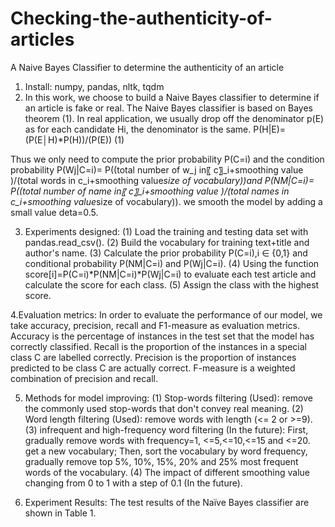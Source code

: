 # Checking-the-authenticity-of-articles
A Naive Bayes Classifier to determine the authenticity of an article

1. Install: 
numpy, pandas, nltk, tqdm
2. In this work, we choose to build a Naive Bayes classifier to determine if an article is fake or real. 
The Naive Bayes classifier is based on Bayes theorem (1). In real application, we usually drop off the denominator p(E) as for each candidate Hi, the denominator is the same.
P(H|E)=(P(E│H)*P(H))/(P(E))		(1)

Thus we only need to compute the prior probability P(C=i) and the condition probability
P(Wj|C=i)= P((total number of w_j  in〖 c〗_i+smoothing value )/(total words in c_i+smoothing value*size of vocabulary))and 
P(NM|C=i)= P((total number of name in〖 c〗_i+smoothing value )/(total names in c_i+smoothing value*size of vocabulary)). 
we smooth the model by adding a small value deta=0.5.
  
3. Experiments designed:
(1) Load the training and testing data set with pandas.read_csv().
(2) Build the vocabulary for training text+title and author's name.
(3) Calculate the prior probability P(C=i),i ∈ {0,1} and conditional probability P(NM|C=i) and P(Wj|C=i).
(4) Using the function score[i]=P(C=i)*P(NM|C=i)*P(Wj|C=i) to evaluate each test article and calculate the score for each class. 
(5) Assign the class with the highest score.  

4.Evaluation metrics:
In order to evaluate the performance of our model, we take accuracy, precision, recall and F1-measure as evaluation metrics. 
Accuracy is the percentage of instances in the test set that the model has correctly classified. 
Recall is the proportion of the instances in a special class C are labelled correctly. 
Precision is the proportion of instances predicted to be class C are actually correct. 
F-measure is a weighted combination of precision and recall.

5. Methods for model improving: 
(1) Stop-words filtering (Used): remove the commonly used stop-words that don't convey real meaning.
(2) Word length filtering (Used): remove words with length (<= 2 or >=9).
(3) infrequent and high-frequency word filtering (In the future):
First, gradually remove words with frequency=1, <=5,<=10,<=15 and <=20. get a new vocabulary;
Then, sort the vocabulary by word frequency, gradually remove top 5%, 10%, 15%, 20% and 25% most frequent words of the vocabulary. 
(4) The impact of different smoothing value changing from 0 to 1 with a step of 0.1 (In the future).

6. Experiment Results:
The test results of the Naïve Bayes classifier are shown in Table 1.
